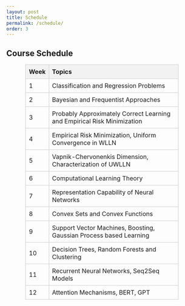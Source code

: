 ```yaml
---
layout: post
title: Schedule
permalink: /schedule/
order: 3
---
```


## Course Schedule

<style>

  table {
    border-collapse: collapse;
    width: 80%;
  }
  th, td {
    border: 1px solid #cccccc;
    text-align: left;
    padding: 8px;
  }
  th {
    background-color: #f2f2f2;
  }
  table.center {
    margin-left: auto;
    margin-right: auto;
  }
</style>
 
 
<table class="center">
  <tr>
    <th>Week</th>
    <th>Topics</th>
  </tr>
  <tr><td>1</td><td>Classification and Regression Problems</td></tr>
  <tr><td>2</td><td>Bayesian and Frequentist Approaches</td></tr>
  <tr><td>3</td><td>Probably Approximately Correct Learning and Empirical Risk Minimization</td></tr>
  <tr><td>4</td><td>Empirical Risk Minimization, Uniform Convergence in WLLN</td></tr>
  <tr><td>5</td><td>Vapnik-Chervonenkis Dimension, Characterization of UWLLN</td></tr>
  <tr><td>6</td><td>Computational Learning Theory</td></tr>
  <tr><td>7</td><td>Representation Capability of Neural Networks</td></tr>
  <tr><td>8</td><td>Convex Sets and Convex Functions</td></tr>
  <tr><td>9</td><td>Support Vector Machines, Boosting, Gaussian Process based Learning</td></tr>
  <tr><td>10</td><td>Decision Trees, Random Forests and Clustering</td></tr>
  <tr><td>11</td><td>Recurrent Neural Networks, Seq2Seq Models</td></tr>
  <tr><td>12</td><td>Attention Mechanisms, BERT, GPT</td></tr>
</table>